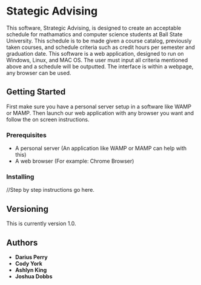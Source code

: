 # Stategic Advising

This software, Strategic Advising, is designed to create an acceptable schedule for mathamatics and computer science students at Ball State University. This schedule is to be made given a course catalog, previously taken courses, and schedule criteria such as credit hours per semester and graduation date. This software is a web application, designed to run on Windows, Linux, and MAC OS. The user must input all criteria mentioned above and a schedule will be outputted. The interface is within a webpage, any browser can be used.

## Getting Started

First make sure you have a personal server setup in a software like WAMP or MAMP. Then launch our web application with any browser you want and follow the on screen instructions.

### Prerequisites

* A personal server (An application like WAMP or MAMP can help with this)
* A web browser (For example: Chrome Browser)


### Installing

//Step by step instructions go here.


## Versioning
This is currently version 1.0.

## Authors

* **Darius Perry** 
* **Cody York** 
* **Ashlyn King** 
* **Joshua Dobbs** 

